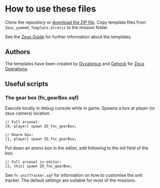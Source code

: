 # How to use these files

Clone the repository or [download the ZIP file](https://github.com/zeusops/mission-templates/archive/master.zip). Copy template files from `Zeus_yymmdd_Template.Stratis` to the mission folder.

See the [Zeus Guide](https://docs.google.com/document/d/1PFK__UcgmAJ1P3xBnJxeW2ow7u8bgEfM8lkpHJrLYDU/edit#heading=h.nleh2xb28ay8) for further information about the templates.

## Authors

The templates have been created by [Dyzalonius](https://github.com/Dyzalonius) and [Gehock](https://github.com/Gehock) for [Zeus Operations](https://www.zeusops.com).

## Useful scripts

### The gear box (fn_gearBox.sqf)
Execute locally in debug console while in game. Spawns a box at player (or zeus camera) location.

    // Full arsenal:
    [0, player] spawn ZO_fnc_gearBox;

    // Rearm box:
    [1, player] spawn ZO_fnc_gearBox;

Put down an ammo box in the editor, add following to the init field of the box.

    // Full arsenal in editor:
    [2, this] spawn ZO_fnc_gearBox;

See `fn_unitTracker.sqf` for information on how to customise the unit tracker. The default settings are suitable for most of the missions.
